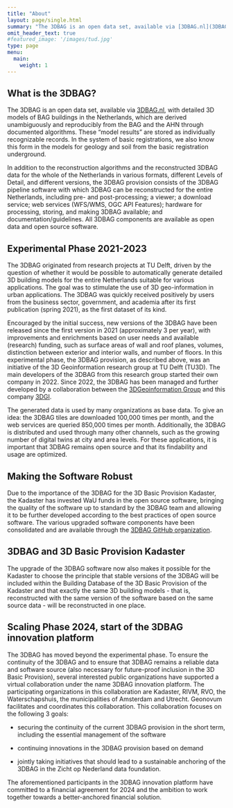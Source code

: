 ```yaml
---
title: "About"
layout: page/single.html
summary: "The 3DBAG is an open data set, available via [3DBAG.nl](3DBAG.nl), with detailed 3D models of BAG buildings in the Netherlands, which are derived unambiguously and reproducibly from the BAG and the AHN through documented algorithms. These “model results” are stored as individually recognizable records."
omit_header_text: true
#featured_image: '/images/tud.jpg'
type: page
menu:
  main:
    weight: 1
---
```



## What is the 3DBAG?

The 3DBAG is an open data set, available via [3DBAG.nl](3DBAG.nl), with detailed 3D models of BAG buildings in the Netherlands, which are derived unambiguously and reproducibly from the BAG and the AHN through documented algorithms. These “model results” are stored as individually recognizable records. In the system of basic registrations, we also know this form in the models for geology and soil from the basic registration underground.

In addition to the reconstruction algorithms and the reconstructed 3DBAG data for the whole of the Netherlands in various formats, different Levels of Detail, and different versions, the 3DBAG provision consists of the 3DBAG pipeline software with which 3DBAG can be reconstructed for the entire Netherlands, including pre- and post-processing; a viewer; a download service; web services (WFS/WMS, OGC API Features); hardware for processing, storing, and making 3DBAG available; and documentation/guidelines. All 3DBAG components are available as open data and open source software.

## Experimental Phase 2021-2023

The 3DBAG originated from research projects at TU Delft, driven by the question of whether it would be possible to automatically generate detailed 3D building models for the entire Netherlands suitable for various applications. The goal was to stimulate the use of 3D geo-information in urban applications. The 3DBAG was quickly received positively by users from the business sector, government, and academia after its first publication (spring 2021), as the first dataset of its kind.

Encouraged by the initial success, new versions of the 3DBAG have been released since the first version in 2021 (approximately 3 per year), with improvements and enrichments based on user needs and available (research) funding, such as surface areas of wall and roof planes, volumes, distinction between exterior and interior walls, and number of floors. In this experimental phase, the 3DBAG provision, as described above, was an initiative of the 3D Geoinformation research group at TU Delft (TU3D). The main developers of the 3DBAG from this research group started their own company in 2022. Since 2022, the 3DBAG has been managed and further developed by a collaboration between the [3DGeoinformation Group](https://3d.bk.tudelft.nl/) and this company [3DGI](https://3dgi.xyz/).

The generated data is used by many organizations as base data. To give an idea: the 3DBAG tiles are downloaded 100,000 times per month, and the web services are queried 850,000 times per month. Additionally, the 3DBAG is distributed and used through many other channels, such as the growing number of digital twins at city and area levels. For these applications, it is important that 3DBAG remains open source and that its findability and usage are optimized.

## Making the Software Robust

Due to the importance of the 3DBAG for the 3D Basic Provision Kadaster, the Kadaster has invested WaU funds in the open source software, bringing the quality of the software up to standard by the 3DBAG team and allowing it to be further developed according to the best practices of open source software. The various upgraded software components have been consolidated and are available through the [3DBAG GitHub organization](https://github.com/3DBAG).

## 3DBAG and 3D Basic Provision Kadaster

The upgrade of the 3DBAG software now also makes it possible for the Kadaster to choose the principle that stable versions of the 3DBAG will be included within the Building Database of the 3D Basic Provision of the Kadaster and that exactly the same 3D building models - that is, reconstructed with the same version of the software based on the same source data - will be reconstructed in one place.

## Scaling Phase 2024, start of the 3DBAG innovation platform

The 3DBAG has moved beyond the experimental phase. To ensure the continuity of the 3DBAG and to ensure that 3DBAG remains a reliable data and software source (also necessary for future-proof inclusion in the 3D Basic Provision), several interested public organizations have supported a virtual collaboration under the name 3DBAG innovation platform. The participating organizations in this collaboration are Kadaster, RIVM, RVO, the Waterschapshuis, the municipalities of Amsterdam and Utrecht. Geonovum facilitates and coordinates this collaboration. This collaboration focuses on the following 3 goals:

- securing the continuity of the current 3DBAG provision in the short term, including the essential management of the software

- continuing innovations in the 3DBAG provision based on demand

- jointly taking initiatives that should lead to a sustainable anchoring of the 3DBAG in the Zicht op Nederland data foundation.

The aforementioned participants in the 3DBAG innovation platform have committed to a financial agreement for 2024 and the ambition to work together towards a better-anchored financial solution.